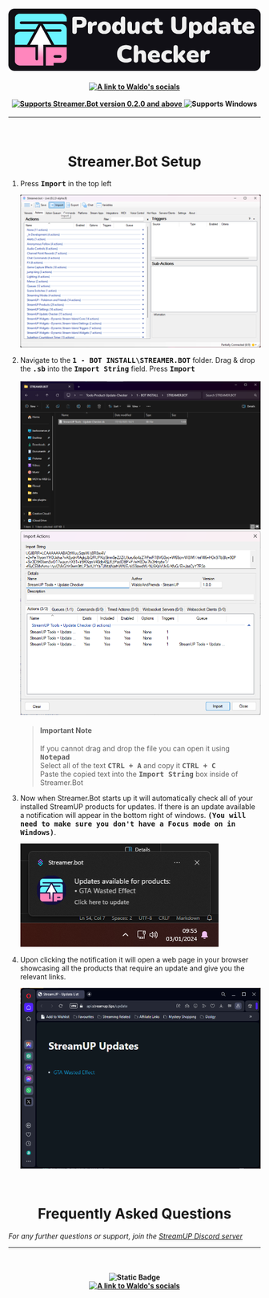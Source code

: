 <h4 align="center">
  <img src="../Assets/Product Update Checker - Banner.png" alt="Product Update Checker">
</h4>

<h4 align="center">
  <a href="https://waldoandfriends.tv/">
    <img alt="A link to Waldo's socials" src="https://img.shields.io/badge/Created%20by%20WaldoAndFriends-white?style=for-the-badge">
  </a>
  <br><br>
    <a href="https://streamer.bot">
        <img alt="Supports Streamer.Bot version 0.2.0 and above" src="https://img.shields.io/badge/Streamer.Bot-v0.2.0+-%23FFFFFF?style=for-the-badge&labelColor=9038e8">
    </a>
    <img alt="Supports Windows" src="https://img.shields.io/badge/Windows-%23FFFFFF?style=for-the-badge&logo=windows&labelColor=00a2ed">
</h4>

---

<br>

<h1 align="center">
        Streamer.Bot Setup
</h1>

1. Press <kbd><b>Import</b></kbd> in the top left<br>

   <img src="../Assets/Product Update Checker - Import 1.png" alt="StreamerBot import ui screenshot">

2. Navigate to the <kbd><b>1 - BOT INSTALL\STREAMER.BOT</b></kbd> folder. Drag & drop the <kbd><b>.sb</b></kbd> into the <kbd><b>Import String</kbd></b> field. Press <kbd><b>Import</b></kbd><br><br>
    <img src="../Assets/Product Update Checker - Import 2.png" alt=".SB file import screenshot">
    <img src="../Assets/Product Update Checker - Import 3.png" alt=".SB file import screenshot"><br>
    > <h4>Important Note</h4>
    > If you cannot drag and drop the file you can open it using <kbd><b>Notepad</b></kbd><br>
    > Select all of the text <kbd><b>CTRL + A</b></kbd> and copy it <kbd><b>CTRL + C</b></kbd><br>
    > Paste the copied text into the <kbd><b>Import String</b></kbd> box inside of Streamer.Bot<br>

3. Now when Streamer.Bot starts up it will automatically check all of your installed StreamUP products for updates. If there is an update available a notification will appear in the bottom right of windows. <kbd><b>(You will need to make sure you don't have a Focus mode on in Windows)</b></kbd>.

   <img src="../Assets/Product Update Checker - Update 1.png" alt="StreamerBot import ui screenshot">

4. Upon clicking the notification it will open a web page in your browser showcasing all the products that require an update and give you the relevant links.

   <img src="../Assets/Product Update Checker - Update 2.png" alt="StreamerBot import ui screenshot">

<br>

<h1 align="center">
        Frequently Asked Questions
</h1>

*For any further questions or support, join the [StreamUP Discord server](https://discord.com/invite/RnDKRaVCEu?)*

---

<br>

<h4 align="center">
  <img alt="Static Badge" src="https://img.shields.io/badge/A%20StreamUP%20Product-%23fc6caf?style=for-the-badge"><br>
  <a href="https://waldoandfriends.tv/">
    <img alt="A link to Waldo's socials" src="https://img.shields.io/badge/Created%20by%20WaldoAndFriends-white?style=for-the-badge">
  </a>
</h4>
